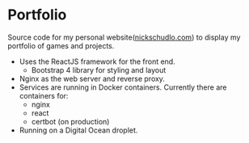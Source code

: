 # Portfolio
Source code for my personal website([nickschudlo.com](https://nickschudlo.com)) to display my portfolio of games and projects.
- Uses the ReactJS framework for the front end.
  - Bootstrap 4 library for styling and layout
- Nginx as the web server and reverse proxy.
- Services are running in Docker containers. Currently there are containers for:
  - nginx
  - react
  - certbot (on production)
- Running on a Digital Ocean droplet.
